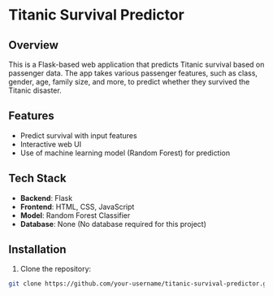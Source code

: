 # Titanic Survival Predictor

## Overview

This is a Flask-based web application that predicts Titanic survival based on passenger data. The app takes various passenger features, such as class, gender, age, family size, and more, to predict whether they survived the Titanic disaster.

## Features

- Predict survival with input features
- Interactive web UI
- Use of machine learning model (Random Forest) for prediction

## Tech Stack

- **Backend**: Flask
- **Frontend**: HTML, CSS, JavaScript
- **Model**: Random Forest Classifier
- **Database**: None (No database required for this project)

## Installation

1. Clone the repository:

```bash
git clone https://github.com/your-username/titanic-survival-predictor.git
